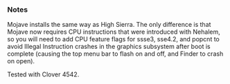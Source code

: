 ### Notes

Mojave installs the same way as High Sierra. The only difference is that Mojave now requires
CPU instructions that were introduced with Nehalem, so you will need to add CPU feature
flags for ssse3, sse4.2, and popcnt to avoid Illegal Instruction crashes in the graphics
subsystem after boot is complete (causing the top menu bar to flash on and off, and Finder
to crash on open).

Tested with Clover 4542.
